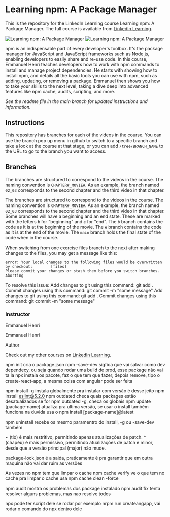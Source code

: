 # Learning npm: A Package Manager

This is the repository for the LinkedIn Learning course Learning npm: A Package Manager. The full course is available from [LinkedIn Learning][lil-course-url].

![Learning npm: A Package Manager][lil-thumbnail-url]
![Learning npm: A Package Manager][lil-thumbnail-url]

npm is an indispensable part of every developer's toolbox. It's the package manager for JavaScript and JavaScript frameworks such as Node.js, enabling developers to easily share and re-use code. In this course, Emmanuel Henri teaches developers how to work with npm commands to install and manage project dependencies. He starts with showing how to install npm, and details all the basic tools you can use with npm, such as adding, updating, or removing a package. Emmanuel then shows you how to take your skills to the next level, taking a dive deep into advanced features like npm cache, audits, scripting, and more.

_See the readme file in the main branch for updated instructions and information._

## Instructions

This repository has branches for each of the videos in the course. You can use the branch pop up menu in github to switch to a specific branch and take a look at the course at that stage, or you can add `/tree/BRANCH_NAME` to the URL to go to the branch you want to access.

## Branches

The branches are structured to correspond to the videos in the course. The naming convention is `CHAPTER#_MOVIE#`. As an example, the branch named `02_03` corresponds to the second chapter and the third video in that chapter.

The branches are structured to correspond to the videos in the course. The naming convention is `CHAPTER#_MOVIE#`. As an example, the branch named `02_03` corresponds to the second chapter and the third video in that chapter.
Some branches will have a beginning and an end state. These are marked with the letters `b` for "beginning" and `e` for "end". The `b` branch contains the code as it is at the beginning of the movie. The `e` branch contains the code as it is at the end of the movie. The `main` branch holds the final state of the code when in the course.

When switching from one exercise files branch to the next after making changes to the files, you may get a message like this:

    error: Your local changes to the following files would be overwritten by checkout:        [files]
    Please commit your changes or stash them before you switch branches.
    Aborting

To resolve this issue:
Add changes to git using this command: git add .
Commit changes using this command: git commit -m "some message"
Add changes to git using this command: git add .
Commit changes using this command: git commit -m "some message"

### Instructor

Emmanuel Henri

Emmanuel Henri

Author

Check out my other courses on [LinkedIn Learning](https://www.linkedin.com/learning/instructors/emmanuel-henri).

[lil-course-url]: https://www.linkedin.com/learning/learning-npm-a-package-manager?dApp=59033956
[lil-thumbnail-url]: https://media.licdn.com/dms/image/C560DAQF6xNNOUO2ZwQ/learning-public-crop_288_512/0/1678465785599?e=2147483647&v=beta&t=INjO7_K3vfBFPnr7LP3QDkABNI2O9yUJvAuOaYP2xoY

npm init cria o package.json
npm -save-dev sigfica que vai salvar como dev dependecy, ou seja quando
rodar uma build de prod, esse package não vai ta la
npx instala os pacote, faz o que tem que fazer, depois remove, tipo o create-react-app, a mesma coisa com angular pode ser feita

npm install -g instala globalmente
pra instalar com versão é desse jeito npm install eslint@5.2.0
npm outdated checa quais packages estão desatualizados
se for npm outdated -g, checa os globais
npm update [package-name] atualiza pra ultima versão, se usar o install também funciona
na duvida usa o npm install [package-name]@latest

npm uninstall recebe os mesmo paramentro do install, -g ou -save-dev também

~ (tio) é mais restritivo, permitindo apenas atualizações de patch.
^ (chapéu) é mais permissivo, permitindo atualizações de patch e minor, desde que a versão principal (major) não mude.

package-lock.json é a saida, praticamente é pra garantir que em outra maquina não vai dar ruim as versões

As vezes no npm tem que limpar o cache
npm cache verify ve o que tem no cache
pra limpar o cache usa npm cache clean -force

npm audit mostra os problemas dos package instalado
npm audit fix tenta resolver alguns problemas, mas nao resolve todos

npx pode ter script dele
se rodar por exemplo nrpm run createangapp, vai rodar o comando do npx dentro dele
